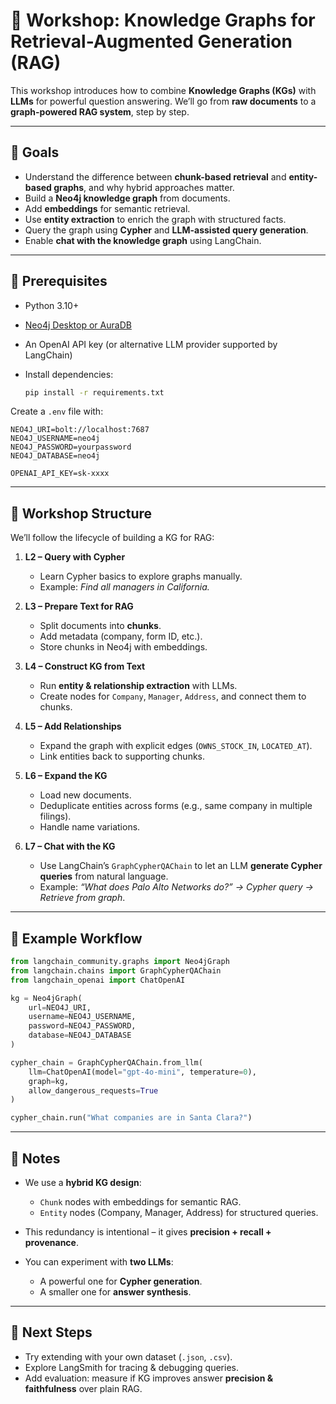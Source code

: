 # 📘 Workshop: Knowledge Graphs for Retrieval-Augmented Generation (RAG)

This workshop introduces how to combine **Knowledge Graphs (KGs)** with **LLMs** for powerful question answering.
We’ll go from **raw documents** to a **graph-powered RAG system**, step by step.

---

## 🔹 Goals

* Understand the difference between **chunk-based retrieval** and **entity-based graphs**, and why hybrid approaches matter.
* Build a **Neo4j knowledge graph** from documents.
* Add **embeddings** for semantic retrieval.
* Use **entity extraction** to enrich the graph with structured facts.
* Query the graph using **Cypher** and **LLM-assisted query generation**.
* Enable **chat with the knowledge graph** using LangChain.

---

## 🔹 Prerequisites

* Python 3.10+
* [Neo4j Desktop or AuraDB](https://neo4j.com/cloud/platform/aura-graph-database/)
* An OpenAI API key (or alternative LLM provider supported by LangChain)
* Install dependencies:

  ```bash
  pip install -r requirements.txt
  ```

Create a `.env` file with:

```env
NEO4J_URI=bolt://localhost:7687
NEO4J_USERNAME=neo4j
NEO4J_PASSWORD=yourpassword
NEO4J_DATABASE=neo4j

OPENAI_API_KEY=sk-xxxx
```

---

## 🔹 Workshop Structure

We’ll follow the lifecycle of building a KG for RAG:

1. **L2 – Query with Cypher**

   * Learn Cypher basics to explore graphs manually.
   * Example: *Find all managers in California.*

2. **L3 – Prepare Text for RAG**

   * Split documents into **chunks**.
   * Add metadata (company, form ID, etc.).
   * Store chunks in Neo4j with embeddings.

3. **L4 – Construct KG from Text**

   * Run **entity & relationship extraction** with LLMs.
   * Create nodes for `Company`, `Manager`, `Address`, and connect them to chunks.

4. **L5 – Add Relationships**

   * Expand the graph with explicit edges (`OWNS_STOCK_IN`, `LOCATED_AT`).
   * Link entities back to supporting chunks.

5. **L6 – Expand the KG**

   * Load new documents.
   * Deduplicate entities across forms (e.g., same company in multiple filings).
   * Handle name variations.

6. **L7 – Chat with the KG**

   * Use LangChain’s `GraphCypherQAChain` to let an LLM **generate Cypher queries** from natural language.
   * Example: *“What does Palo Alto Networks do?” → Cypher query → Retrieve from graph*.

---

## 🔹 Example Workflow

```python
from langchain_community.graphs import Neo4jGraph
from langchain.chains import GraphCypherQAChain
from langchain_openai import ChatOpenAI

kg = Neo4jGraph(
    url=NEO4J_URI,
    username=NEO4J_USERNAME,
    password=NEO4J_PASSWORD,
    database=NEO4J_DATABASE
)

cypher_chain = GraphCypherQAChain.from_llm(
    llm=ChatOpenAI(model="gpt-4o-mini", temperature=0),
    graph=kg,
    allow_dangerous_requests=True
)

cypher_chain.run("What companies are in Santa Clara?")
```

---

## 🔹 Notes

* We use a **hybrid KG design**:

  * `Chunk` nodes with embeddings for semantic RAG.
  * `Entity` nodes (Company, Manager, Address) for structured queries.
* This redundancy is intentional – it gives **precision + recall + provenance**.
* You can experiment with **two LLMs**:

  * A powerful one for **Cypher generation**.
  * A smaller one for **answer synthesis**.

---

## 🔹 Next Steps

* Try extending with your own dataset (`.json`, `.csv`).
* Explore LangSmith for tracing & debugging queries.
* Add evaluation: measure if KG improves answer **precision & faithfulness** over plain RAG.


